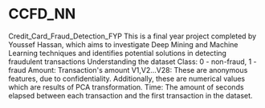 # CCFD_NN
 Credit_Card_Fraud_Detection_FYP This is a final year project completed by Youssef Hassan, which aims to investigate Deep Mining and Machine Learning techniques and identifies potential solutions in detecting fraudulent transactions  Understanding the dataset Class: 0 - non-fraud, 1 - fraud Amount: Transaction's amount V1,V2...V28: These are anonymous features, due to confidentiality. Additionally, these are numerical values which are results of PCA transformation. Time: The amount of seconds elapsed between each transaction and the first transaction in the dataset.
